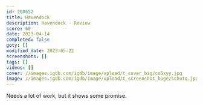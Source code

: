 ```yaml
---
id: 208652
title: Havendock
description: Havendock - Review
score: 60
date: 2023-04-14
completed: false
goty: []
modified_date: 2023-05-22
screenshots: []
tags: []
videos: []
cover: //images.igdb.com/igdb/image/upload/t_cover_big/co5xyy.jpg
image: //images.igdb.com/igdb/image/upload/t_screenshot_huge/schutq.jpg
---
```

Needs a lot of work, but it shows some promise.